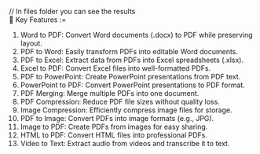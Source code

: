 // In files folder you can see the results <br>
🌟 Key Features :=

1. Word to PDF: Convert Word documents (.docx) to PDF while preserving layout.
2. PDF to Word: Easily transform PDFs into editable Word documents.
3. PDF to Excel: Extract data from PDFs into Excel spreadsheets (.xlsx).
4. Excel to PDF: Convert Excel files into well-formatted PDFs.
5. PDF to PowerPoint: Create PowerPoint presentations from PDF text.
6. PowerPoint to PDF: Convert PowerPoint presentations to PDF format.
7. PDF Merging: Merge multiple PDFs into one document.
8. PDF Compression: Reduce PDF file sizes without quality loss.
9. Image Compression: Efficiently compress image files for storage.
10. PDF to Image: Convert PDFs into image formats (e.g., JPG).
11. Image to PDF: Create PDFs from images for easy sharing.
12. HTML to PDF: Convert HTML files into professional PDFs.
13. Video to Text: Extract audio from videos and transcribe it to text.
